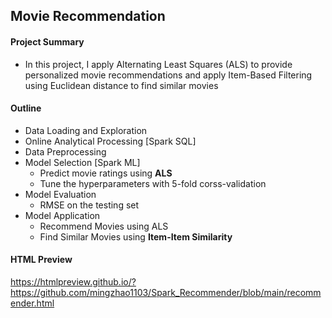 ## Movie Recommendation

#### Project Summary 

- In this project, I apply Alternating Least Squares (ALS) to provide personalized movie recommendations and apply Item-Based Filtering using Euclidean distance to find similar movies

#### Outline

- Data Loading and Exploration
- Online Analytical Processing [Spark SQL]
- Data Preprocessing
- Model Selection [Spark ML]
  - Predict movie ratings using **ALS**
  - Tune the hyperparameters with 5-fold corss-validation
- Model Evaluation
  - RMSE on the testing set
- Model Application
  - Recommend Movies using ALS
  - Find Similar Movies using **Item-Item Similarity**

#### HTML Preview

https://htmlpreview.github.io/?https://github.com/mingzhao1103/Spark_Recommender/blob/main/recommender.html

